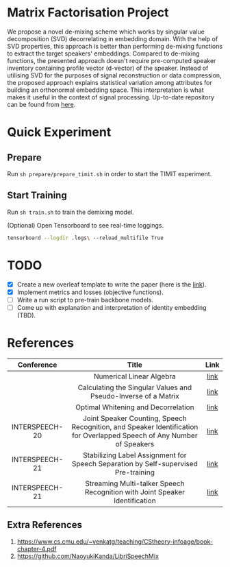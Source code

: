# Matrix Factorisation Project

We propose a novel de-mixing scheme which works by singular value decomposition (SVD) decorrelating in embedding domain. With the help of SVD properties, this approach is better than performing de-mixing functions to extract the target speakers' embeddings. Compared to de-mixing functions, the presented approach doesn't require pre-computed speaker inventory containing profile vector (d-vector) of the speaker. Instead of utilising SVD for the purposes of signal reconstruction or data compression, the proposed approach explains statistical variation among attributes for building an orthonormal embedding space. This interpretation is what makes it useful in the context of signal processing. Up-to-date repository can be found from [here](https://github.com/asifjalal/speaker-embedding-factorisation).

# Quick Experiment

## Prepare

Run `sh prepare/prepare_timit.sh` in order to start the TIMIT experiment.

## Start Training 

Run `sh train.sh` to train the demixing model.

(Optional) Open Tensorboard to see real-time loggings.

```bash
tensorboard --logdir .logs\ --reload_multifile True
```

# TODO

- [x] Create a new overleaf template to write the paper (here is the [link](https://www.overleaf.com/9817742265pvzhfnzxzhcq)).
- [x] Implement metrics and losses (objective functions).
- [ ] Write a run script to pre-train backbone models.
- [ ] Come up with explanation and interpretation of identity embedding (TBD).

# References

| Conference | Title | Link |
| :---: | :---: | :---: |
| | Numerical Linear Algebra | [link](http://mezbanhabibi.ir/wp-content/uploads/2020/01/NumericalLinearAlgebra-Lloyd-N1.-Trefethen-David-Bau.pdf) |
| | Calculating the Singular Values and Pseudo-Inverse of a Matrix | [link](http://www.stat.uchicago.edu/~lekheng/courses/302/classics/golub-kahan.pdf) |
| | Optimal Whitening and Decorrelation | [link](https://arxiv.org/pdf/1512.00809.pdf) |
| INTERSPEECH-20 | Joint Speaker Counting, Speech Recognition, and Speaker Identification for Overlapped Speech of Any Number of Speakers | [link](https://www.isca-speech.org/archive_v0/Interspeech_2020/pdfs/1085.pdf) |
| INTERSPEECH-21 | Stabilizing Label Assignment for Speech Separation by Self-supervised Pre-training | [link](https://www.isca-speech.org/archive/pdfs/interspeech_2021/huang21h_interspeech.pdf) |
| INTERSPEECH-21 | Streaming Multi-talker Speech Recognition with Joint Speaker Identification | [link](https://www.isca-speech.org/archive/pdfs/interspeech_2021/lu21_interspeech.pdf)

## Extra References

1. https://www.cs.cmu.edu/~venkatg/teaching/CStheory-infoage/book-chapter-4.pdf
2. https://github.com/NaoyukiKanda/LibriSpeechMix
